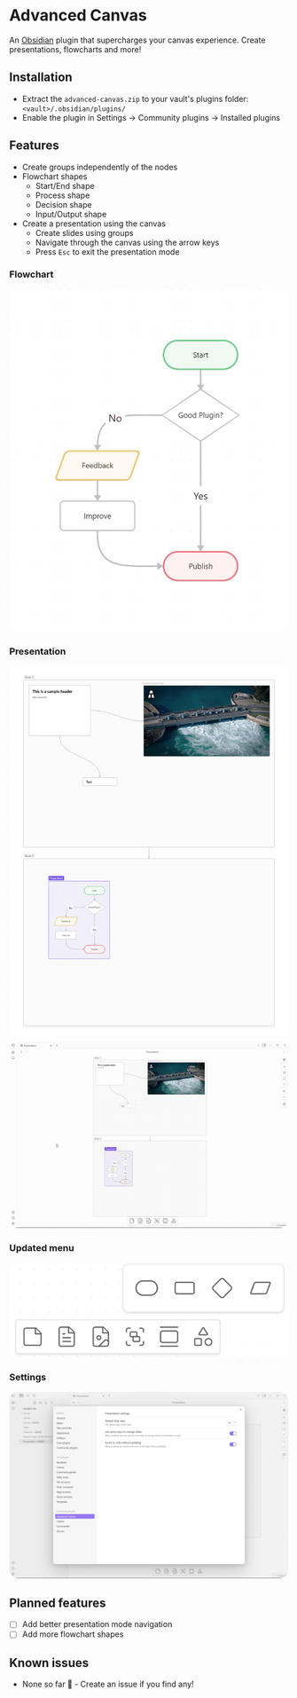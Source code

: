 <style>
img {
    border-radius: 16px;
}
</style>

# Advanced Canvas
An [Obsidian](https://obsidian.md/) plugin that supercharges your canvas experience. Create presentations, flowcharts and more!

## Installation
- Extract the `advanced-canvas.zip` to your vault's plugins folder: `<vault>/.obsidian/plugins/`
- Enable the plugin in Settings -> Community plugins -> Installed plugins

## Features
- Create groups independently of the nodes
- Flowchart shapes
  - Start/End shape
  - Process shape
  - Decision shape
  - Input/Output shape
- Create a presentation using the canvas
  - Create slides using groups
  - Navigate through the canvas using the arrow keys
  - Press `Esc` to exit the presentation mode

### Flowchart
![Sample Flowchart](/assets/sample-flowchart.png)

### Presentation
![Sample Presentation](/assets/sample-presentation.png)
![Presentation Mode](/assets/presentation-mode.gif)

### Updated menu
![Menu](/assets/card-menu.png)

### Settings
![Settings](/assets/settings.png)

## Planned features
- [ ] Add better presentation mode navigation
- [ ] Add more flowchart shapes

## Known issues
- None so far 👀 - Create an issue if you find any!